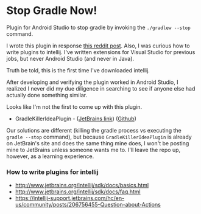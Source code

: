 Stop Gradle Now!
================

Plugin for Android Studio to stop gradle by invoking the `./gradlew --stop` command.

I wrote this plugin in response [this reddit post](https://www.reddit.com/r/androiddev/comments/48x000/literally_the_only_dev_environment_incapable_of/). Also, I was curious how to write plugins to intellij. I've written extensions for Visual Studio for previous jobs, but never Android Studio (and never in Java).

Truth be told, this is the first time I've downloaded intellij.

After developing and verifying the plugin worked in Android Studio, I realized I never did my due diligence in searching to see if anyone else had actually done something similar.

Looks like I'm not the first to come up with this plugin.

* GradleKillerIdeaPlugin - ([JetBrains link](https://plugins.jetbrains.com/plugin/7794?pr=idea)) ([Github](https://github.com/KanbanApps/GradleKillerIdeaPlugin))

Our solutions are different (killing the gradle process vs executing the `gradle --stop` command), but because `GradleKillerIdeaPlugin` is already on JetBrain's site and does the same thing mine does, I won't be posting mine to JetBrains unless someone wants me to. I'll leave the repo up, however, as a learning experience.

### How to write plugins for intellij
* http://www.jetbrains.org/intellij/sdk/docs/basics.html
* http://www.jetbrains.org/intellij/sdk/docs/faq.html
* https://intellij-support.jetbrains.com/hc/en-us/community/posts/206756455-Question-about-Actions
